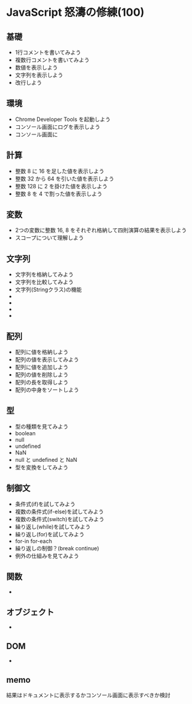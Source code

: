 # JavaScript 怒濤の修練(100)


## 基礎
- 1行コメントを書いてみよう
- 複数行コメントを書いてみよう
- 数値を表示しよう
- 文字列を表示しよう
- 改行しよう

## 環境
- Chrome Developer Tools を起動しよう
- コンソール画面にログを表示しよう
- コンソール画面に

## 計算
- 整数 8 に 16 を足した値を表示しよう
- 整数 32 から 64 を引いた値を表示しよう
- 整数 128 に 2 を掛けた値を表示しよう
- 整数 8 を 4 で割った値を表示しよう

## 変数
- 2つの変数に整数 16, 8 をそれぞれ格納して四則演算の結果を表示しよう
- スコープについて理解しよう

## 文字列
- 文字列を格納してみよう
- 文字列を比較してみよう
- 文字列(Stringクラス)の機能
- 
- 
- 
- 

## 配列
- 配列に値を格納しよう
- 配列の値を表示してみよう
- 配列に値を追加しよう
- 配列の値を削除しよう
- 配列の長を取得しよう
- 配列の中身をソートしよう

## 型
- 型の種類を見てみよう
- boolean
- null
- undefined
- NaN
- null と undefined と NaN
- 型を変換をしてみよう

## 制御文
- 条件式(if)を試してみよう
- 複数の条件式(if-else)を試してみよう
- 複数の条件式(switch)を試してみよう
- 繰り返し(while)を試してみよう
- 繰り返し(for)を試してみよう
- for-in for-each
- 繰り返しの制御？(break continue)
- 例外の仕組みを見てみよう

## 関数
- 

## オブジェクト
- 

## DOM
- 



## memo
結果はドキュメントに表示するかコンソール画面に表示すべきか検討

